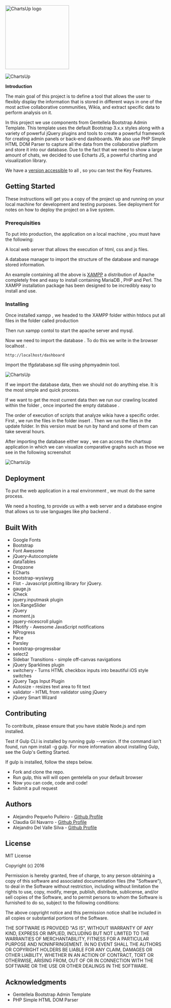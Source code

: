 <img src="http://chartsup.esy.es/images/logoTFGblack.png" alt="ChartsUp logo" width="200px;">

![ChartsUp](http://chartsup.esy.es/images/wellcomeSnapt.png)

**Introduction**

The main goal of this project is to define a tool that allows the user to flexibly display the information that is stored in different ways in one of the most active collaborative communities, Wikia, and extract specific data to perform analysis on it.

In this project we use components from Gentellela Bootstrap Admin Template. This template uses the default Bootstrap 3.x.x styles along with a variety of powerful jQuery plugins and tools to create a powerful framework for creating admin panels or back-end dashboards. We also use PHP Simple HTML DOM Parser to capture all the data from the collaborative platform and store it into our database. Due to the fact that we need to show a large amount of chats, we decided to use Echarts JS, a powerful charting and visualization library.

We have a [version accessible](http://chartsup.esy.es) to all , so you can test the Key Features.

## Getting Started

These instructions will get you a copy of the project up and running on your local machine for development and testing purposes. See deployment for notes on how to deploy the project on a live system.

### Prerequisities

To put into production, the application on a local machine , you must have the following:

A local web server that allows the execution of html, css and js files.

A database manager to import the structure of the database and manage stored information. 

An example containing all the above is [XAMPP](https://www.apachefriends.org/es/index.html) a distribution of Apache completely free and easy to install containing MariaDB , PHP and Perl. The XAMPP installation package has been designed to be incredibly easy to install and use.  


### Installing

Once installed xampp , we headed to the XAMPP folder within htdocs put all files in the folder called production

Then run xampp contol to start the apache server and mysql.

Now we need to import the database . To do this we write in the browser localhost .

```
http://localhost/dashboard
```

Import the tfgdatabase.sql file using phpmyadmin tool.

![ChartsUp](http://chartsup.esy.es/images/importar.png)


If we import the database data, then we should not do anything else. It is the most simple and quick process.

If we want to get the most current data then we run our crawling located within the folder , once imported the empty database .

The order of execution of scripts that analyze wikia have a specific order. First , we run the files in the folder insert . Then we run the files in the update folder. In this version must be run by hand and some of them can take several hours.


After importing the database either way , we can access the chartsup application in which we can visualize comparative graphs such as those we see in the following screenshot 

![ChartsUp](http://chartsup.esy.es/images/comparadorCaptura.png)



## Deployment

To put the web application in a real environment , we must do the same process.

We need a hosting, to provide us with a web server and a database engine that allows us to use languages ​​like php backend .

## Built With

* Google Fonts
* Bootstrap
* Font Awesome
* jQuery-Autocomplete
* dataTables
* Dropzone
* ECharts
* bootstrap-wysiwyg
* Flot - Javascript plotting library for jQuery.
* gauge.js
* iCheck
* jquery.inputmask plugin
* Ion.RangeSlider
* jQuery
* moment.js
* jquery-nicescroll plugin
* PNotify - Awesome JavaScript notifications
* NProgress
* Pace
* Parsley
* bootstrap-progressbar
* select2
* Sidebar Transitions - simple off-canvas navigations
* jQuery Sparklines plugin
* switchery - Turns HTML checkbox inputs into beautiful iOS style switches
* jQuery Tags Input Plugin
* Autosize - resizes text area to fit text
* validator - HTML from validator using jQuery
* jQuery Smart Wizard

## Contributing

To contribute, please ensure that you have stable Node.js and npm installed.

Test if Gulp CLI is installed by running gulp --version. If the command isn't found, run npm install -g gulp. For more information about installing Gulp, see the Gulp's Getting Started.

If gulp is installed, follow the steps below.

* Fork and clone the repo.
* Run gulp, this will will open gentelella on your default browser
* Now you can code, code and code!
* Submit a pull request

## Authors

* Alejandro Pequeño Pulleiro - [Github Profile](https://github.com/AlejandroPeq)
* Claudia Gil Navarro - [Github Profile](https://github.com/claudiagil)
* Alejandro Del Valle Silva - [Github Profile](https://github.com/AlexDvs)

## License

MIT License

Copyright (c) 2016

Permission is hereby granted, free of charge, to any person obtaining a copy of this software and associated documentation files (the "Software"), to deal in the Software without restriction, including without limitation the rights to use, copy, modify, merge, publish, distribute, sublicense, and/or sell copies of the Software, and to permit persons to whom the Software is furnished to do so, subject to the following conditions:

The above copyright notice and this permission notice shall be included in all copies or substantial portions of the Software.

THE SOFTWARE IS PROVIDED "AS IS", WITHOUT WARRANTY OF ANY KIND, EXPRESS OR IMPLIED, INCLUDING BUT NOT LIMITED TO THE WARRANTIES OF MERCHANTABILITY, FITNESS FOR A PARTICULAR PURPOSE AND NONINFRINGEMENT. IN NO EVENT SHALL THE AUTHORS OR COPYRIGHT HOLDERS BE LIABLE FOR ANY CLAIM, DAMAGES OR OTHER LIABILITY, WHETHER IN AN ACTION OF CONTRACT, TORT OR OTHERWISE, ARISING FROM, OUT OF OR IN CONNECTION WITH THE SOFTWARE OR THE USE OR OTHER DEALINGS IN THE SOFTWARE.

## Acknowledgments

* Gentellela Bootstrap Admin Template
* PHP Simple HTML DOM Parser


